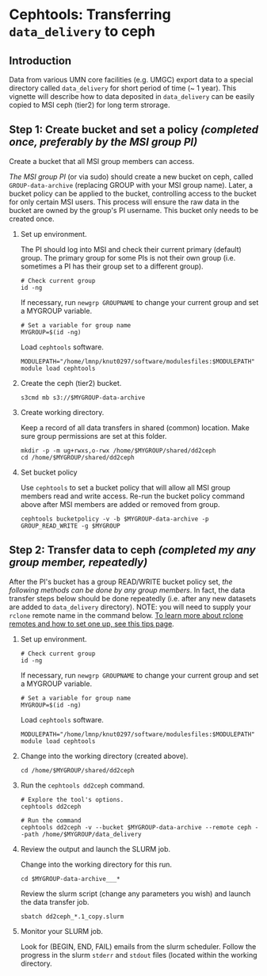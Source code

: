 # Cephtools: Transferring `data_delivery` to ceph


## Introduction

Data from various UMN core facilities (e.g. UMGC) export data to a special directory called `data_delivery` for short period of time (~ 1 year). This vignette will describe how to data deposited in `data_delivery` can be easily copied to MSI ceph (tier2) for long term strorage. 


## Step 1: Create bucket and set a policy *(completed once, preferably by the MSI group PI)*


Create a bucket that all MSI group members can access.


*The MSI group PI* (or via sudo) should create a new bucket on ceph, called `GROUP-data-archive` (replacing GROUP with your MSI group name). Later, a bucket policy can be applied to the bucket, controlling access to the bucket for only certain MSI users. This process will ensure the raw data in the bucket are owned by the group's PI username. This bucket only needs to be created once.



1. Set up environment.

    The PI should log into MSI and check their current primary (default) group. The primary group for some PIs is not their own group (i.e. sometimes a PI has their group set to a different group). 
    
    ```
    # Check current group
    id -ng
    ```
    
    If necessary, run `newgrp GROUPNAME` to change your current group and set a MYGROUP variable.
    
    ```
    # Set a variable for group name
    MYGROUP=$(id -ng)
    ```
    
    
    Load `cephtools` software.
    
    ```
    MODULEPATH="/home/lmnp/knut0297/software/modulesfiles:$MODULEPATH" module load cephtools
    ```

2. Create the ceph (tier2) bucket.


    ```
    s3cmd mb s3://$MYGROUP-data-archive
    ```

3. Create working directory.

    Keep a record of all data transfers in shared (common) location. Make sure group permissions are set at this folder.

    ```
    mkdir -p -m ug+rwxs,o-rwx /home/$MYGROUP/shared/dd2ceph
    cd /home/$MYGROUP/shared/dd2ceph
    ```

4. Set bucket policy
    
    Use `cephtools` to set a bucket policy that will allow all MSI group members read and write access. Re-run the bucket policy command above after MSI members are added or removed from group.

    ```
    cephtools bucketpolicy -v -b $MYGROUP-data-archive -p GROUP_READ_WRITE -g $MYGROUP
    ```


## Step 2: Transfer data to ceph *(completed my any group member, repeatedly)*

After the PI's bucket has a group READ/WRITE bucket policy set, *the following methods can be done by any group members*. In fact, the data transfer steps below should be done repeatedly (i.e. after any new datasets are added to `data_delivery` directory). NOTE: you will need to supply your `rclone` remote name in the command below. [To learn more about rclone remotes and how to set one up, see this tips page](https://github.umn.edu/knut0297org/software_tips/tree/main/rclone#umn-tier2-ceph).


1. Set up environment.

    ```
    # Check current group
    id -ng
    ```
    
    If necessary, run `newgrp GROUPNAME` to change your current group and set a MYGROUP variable.
    
    ```
    # Set a variable for group name
    MYGROUP=$(id -ng)
    ```
    
    
    Load `cephtools` software.
    
    ```
    MODULEPATH="/home/lmnp/knut0297/software/modulesfiles:$MODULEPATH" module load cephtools
    ```




2. Change into the working directory (created above).

    ```
    cd /home/$MYGROUP/shared/dd2ceph
    ```
    
3. Run the `cephtools dd2ceph` command.
    
    
    ```
    # Explore the tool's options.
    cephtools dd2ceph
    ```
    
    

    ```
    # Run the command
    cephtools dd2ceph -v --bucket $MYGROUP-data-archive --remote ceph --path /home/$MYGROUP/data_delivery
    ```



4. Review the output and launch the SLURM job.

    
    Change into the working directory for this run.
    
    ```
    cd $MYGROUP-data-archive___*
    ```
    

    Review the slurm script (change any parameters you wish) and launch the data transfer job.

    ```
    sbatch dd2ceph_*.1_copy.slurm
    ```

5. Monitor your SLURM job.

    Look for (BEGIN, END, FAIL) emails from the slurm scheduler. Follow the progress in the slurm `stderr` and `stdout` files (located within the working directory.
    


